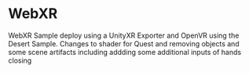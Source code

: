 # WebXR
WebXR Sample deploy using a UnityXR Exporter and OpenVR using the Desert Sample. Changes to shader for Quest and removing objects and some scene artifacts including addding some additional inputs of hands closing
